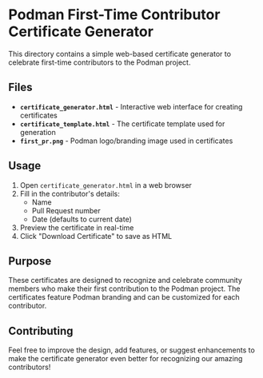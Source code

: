 # Podman First-Time Contributor Certificate Generator

This directory contains a simple web-based certificate generator to celebrate first-time contributors to the Podman project.

## Files

- **`certificate_generator.html`** - Interactive web interface for creating certificates
- **`certificate_template.html`** - The certificate template used for generation
- **`first_pr.png`** - Podman logo/branding image used in certificates

## Usage

1. Open `certificate_generator.html` in a web browser
2. Fill in the contributor's details:
   - Name
   - Pull Request number
   - Date (defaults to current date)
3. Preview the certificate in real-time
4. Click "Download Certificate" to save as HTML

## Purpose

These certificates are designed to recognize and celebrate community members who make their first contribution to the Podman project. The certificates feature Podman branding and can be customized for each contributor.

## Contributing

Feel free to improve the design, add features, or suggest enhancements to make the certificate generator even better for recognizing our amazing contributors!